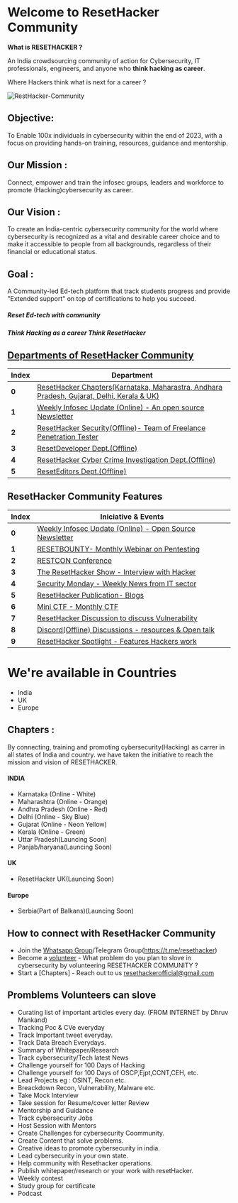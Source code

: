 # Welcome to ResetHacker Community 

**What is RESETHACKER ?**

An India crowdsourcing community of action for Cybersecurity, IT professionals, engineers, and anyone who **think hacking as career**.

Where Hackers think what is next for a career ?

![RestHacker-Community](https://user-images.githubusercontent.com/25515871/211546520-2c15a8bb-2f13-4bbe-90ce-16a4a23b7f5d.jpeg)

## Objective: 
To Enable 100x individuals in cybersecurity within the end of 2023, with a focus on providing hands-on training, resources, guidance and mentorship.

## Our Mission : 
Connect, empower and train the infosec groups, leaders and workforce to promote (Hacking)cybersecurity as career.

## Our Vision : 
To create an India-centric cybersecurity community for the world where cybersecurity is recognized as a vital and desirable career choice and to make it accessible to people from all backgrounds, regardless of their financial or educational status.

## Goal :
A Community-led Ed-tech platform that track students progress and provide "Extended support" on top of certifications to help you succeed.

##### Reset Ed-tech with community
##### Think Hacking as a career Think ResetHacker

## [Departments of ResetHacker Community](/Departments.md)
Index | Department 
--- | ---
**0** | [ResetHacker Chapters(Karnataka, Maharastra, Andhara Pradesh, Gujarat, Delhi, Kerala & UK)]()
**1** | [Weekly Infosec Update (Online) - An open source Newsletter](https://github.com/RESETHACKER-COMMUNITY/Pentesting-Bugbounty/tree/main/ResetCybersecuirty)
**2** | [ResetHacker Security(Offline)- Team of Freelance Penetration Tester](https://resethacker.com)
**3** | [ResetDeveloper Dept.(Offline)](https://instagram.com/resetdeveloper?igshid=1k4ij7y0brg4r)
**4** | [ResetHacker Cyber Crime Investigation Dept.(Offline)](https://instagram.com/resethacker.ccid?igshid=1wynnwno5vjn8)
**5** | [ResetEditors Dept.(Offline)](https://instagram.com/reseteditors?igshid=1e1t1pwbndodx)

## ResetHacker Community Features 
Index | Iniciative & Events 
--- | ---
**0** | [Weekly Infosec Update (Online) - Open Source Newsletter](https://github.com/RESETHACKER-COMMUNITY/Pentesting-Bugbounty/tree/main/ResetCybersecuirty)
**1** | [RESETBOUNTY- Monthly Webinar on Pentesting](https://youtube.com/playlist?list=PLNR8n-5bMyMP0XRrnye1Kccey6OnTGkuy)
**2** | [RESTCON Conference](https://youtube.com/playlist?list=PLNR8n-5bMyMOMHqJS2drxIA78IOPxTBCO)
**3** | [The ResetHacker Show - Interview with Hacker](https://youtube.com/playlist?list=PLNR8n-5bMyMNQOHLdDh6-t0Hw_YPWa04N)
**4** | [Security Monday - Weekly News from IT sector](https://youtube.com/playlist?list=PLNR8n-5bMyMMdpvOtaHB8r1ScVBg2Ed2m)
**5** | [ResetHacker Publication- Blogs](https://www.resethackerofficial.medium.com/)
**6** | [Mini CTF - Monthly CTF](https://youtube.com/playlist?list=PLNR8n-5bMyMOR6PHMOKXtTBMnguMMugFM)
**7** | [ResetHacker Discussion to discuss Vulnerability](https://t.me/joinchat/URNgiYnNKnZw_Jqy)
**8** | [Discord(Offline) Discussions - resources & Open talk](https://discord.gg/HbM3435JcX)
**9** | [ResetHacker Spotlight - Features Hackers work](https://www.instagram.com/p/CKdi3bCgSwn/?igshid=devgbxjw6gkb)


# We're available in Countries
- India
- UK
- Europe

## Chapters :
By connecting, training and promoting cybersecurity(Hacking) as carrer in all states of India and country.
we have taken the initiative to reach the mission and vision of RESETHACKER.

#### INDIA
- Karnataka (Online - White)
- Maharashtra (Online - Orange)
- Andhra Pradesh (Online - Red)
- Delhi (Online - Sky Blue)
- Gujarat (Online - Neon Yellow)
- Kerala (Online - Green)
- Uttar Pradesh(Launcing Soon)
- Panjab/haryana(Launcing Soon)

#### UK
- ResetHacker UK(Launcing Soon)

#### Europe
- Serbia(Part of Balkans)(Launcing Soon)

## How to connect with ResetHacker Community
  
  - Join the [Whatsapp Group](https://chat.whatsapp.com/GxrkwIWwC6GKhYlsJVTU9t)/Telegram Group(https://t.me/resethacker)
  - Become a [volunteer]() - What problem do you plan to slove in cybersecurity by volunteering RESETHACKER COMMUNITY ?
  - Start a [Chapters] - Reach out to us resethackerofficial@gmail.com

## Promblems Volunteers can slove

- Curating list of important articles every day. (FROM INTERNET by Dhruv Mankand)
- Tracking Poc & CVe everyday
- Track Important tweet everyday.
- Track Data Breach Everydays.
- Summary of Whitepaper/Research
- Track cybersecurity/Tech latest News
- Challenge yourself for 100 Days of Hacking
- Challenge yourself for 100 Days of OSCP,Ejpt,CCNT,CEH, etc.
- Lead Projects eg : OSINT, Recon etc.
- Breackdown Recon, Vulnerability, Malware etc.
- Take Mock Interview
- Take session for Resume/cover letter Review 
- Mentorship and Guidance  
- Track cybersecurity Jobs
- Host Session with Mentors
- Create Challenges for cybersecurity Coommunity.
- Create Content that solve problems.
- Creative ideas to promote cybersecurity in india.
- Lead cybersecurity in your own state.
- Help community with Resethacker operations. 
- Publish whitepaper/research or your work with resetHacker.
- Weekly contest
- Study group for certificate
- Podcast
